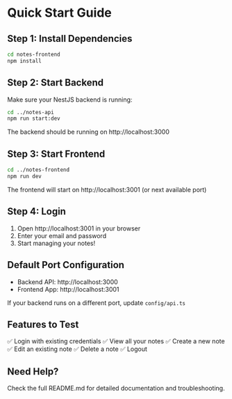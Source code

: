 # Quick Start Guide

## Step 1: Install Dependencies
```bash
cd notes-frontend
npm install
```

## Step 2: Start Backend
Make sure your NestJS backend is running:
```bash
cd ../notes-api
npm run start:dev
```

The backend should be running on http://localhost:3000

## Step 3: Start Frontend
```bash
cd ../notes-frontend
npm run dev
```

The frontend will start on http://localhost:3001 (or next available port)

## Step 4: Login
1. Open http://localhost:3001 in your browser
2. Enter your email and password
3. Start managing your notes!

## Default Port Configuration

- Backend API: http://localhost:3000
- Frontend App: http://localhost:3001

If your backend runs on a different port, update `config/api.ts`

## Features to Test

✅ Login with existing credentials
✅ View all your notes
✅ Create a new note
✅ Edit an existing note
✅ Delete a note
✅ Logout

## Need Help?

Check the full README.md for detailed documentation and troubleshooting.
